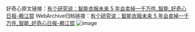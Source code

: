 好奇心原文链接：[有个研究说：智能衣服未来 5 年会卖掉一千万件_智能_好奇心日报-赖江锟](https://www.qdaily.com/articles/9218.html)
WebArchive归档链接：[有个研究说：智能衣服未来 5 年会卖掉一千万件_智能_好奇心日报-赖江锟](http://web.archive.org/web/20171009071545/http://www.qdaily.com:80/articles/9218.html)
![image](http://ww3.sinaimg.cn/large/007d5XDply1g3veuy2ycdj30u03fy4qp)